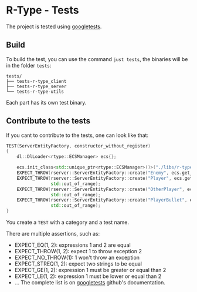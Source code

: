 # R-Type - Tests

The project is tested using [googletests](https://github.com/google/googletest).

## Build
To build the test, you can use the command `just tests`, the binaries will be in the folder `tests`:
```
tests/
├── tests-r-type_client
├── tests-r-type_server
└── tests-r-type-utils
```
Each part has its own test binary.

## Contribute to the tests
If you cant to contribute to the tests, one can look like that:
```cpp
TEST(ServerEntityFactory, constructor_without_register)
{
    dl::DlLoader<rtype::ECSManager> ecs{};

    ecs.init_class<std::unique_ptr<rtype::ECSManager>()>("./libs/r-type-ecs.so");
    EXPECT_THROW(rserver::ServerEntityFactory::create("Enemy", ecs.get_class()), std::out_of_range);
    EXPECT_THROW(rserver::ServerEntityFactory::create("Player", ecs.get_class()),
                 std::out_of_range);
    EXPECT_THROW(rserver::ServerEntityFactory::create("OtherPlayer", ecs.get_class()),
                 std::out_of_range);
    EXPECT_THROW(rserver::ServerEntityFactory::create("PlayerBullet", ecs.get_class()),
                 std::out_of_range);
}
```
You create a `TEST` with a category and a test name.

There are multiple assertions, such as:
* EXPECT_EQ(1, 2): expressions 1 and 2 are equal
* EXPECT_THROW(1, 2): expect 1 to throw exception 2
* EXPECT_NO_THROW(1): 1 won't throw an exception
* EXPECT_STREQ(1, 2): expect two strings to be equal
* EXPECT_GE(1, 2): expression 1 must be greater or equal than 2
* EXPECT_LE(1, 2): expression 1 must be lower or equal than 2
* ...
The complete list is on [googletests](https://github.com/google/googletest) github's documentation.
